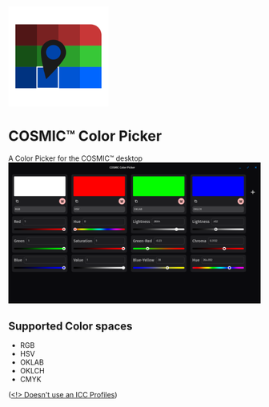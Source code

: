 <img src="./icon.svg" alt="Icon" width="200px"/>

# COSMIC™ Color Picker

A Color Picker for the COSMIC™ desktop  
![Preview Image With RGB, HSV, OKLAB and OKLCH spaces](./preview.png)

## Supported Color spaces

- RGB
- HSV
- OKLAB
- OKLCH
- CMYK

([<!> Doesn't use an ICC Profiles](https://en.wikipedia.org/wiki/CMYK_color_model#Conversion))
